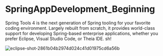 # SpringAppDevelopment_Beginning
Spring Tools 4 is the next generation of Spring tooling for your favorite coding environment. Largely rebuilt from scratch, it provides world-class support for developing Spring-based enterprise applications, whether you prefer Eclipse, Visual Studio Code, or Theia IDE.
sh!

![eclipse-shot-2861b04b2974d024c41d01975cd6a56b](https://user-images.githubusercontent.com/15075906/187037760-a153fe74-c6c1-46fd-a1bf-401077df342e.jpg)